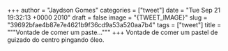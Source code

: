 
+++
author = "Jaydson Gomes"
categories = ["tweet"]
date = "Tue Sep 21 19:32:13 +0000 2010"
draft = false
image = "{TWEET_IMAGE}"
slug = "39692bfae4b87e7e4621b9f36cd9a53a520aa7b4"
tags = ["tweet"]
title = """Vontade de comer um paste..."""
+++
Vontade de comer um pastel de guizado do centro pingando óleo.
